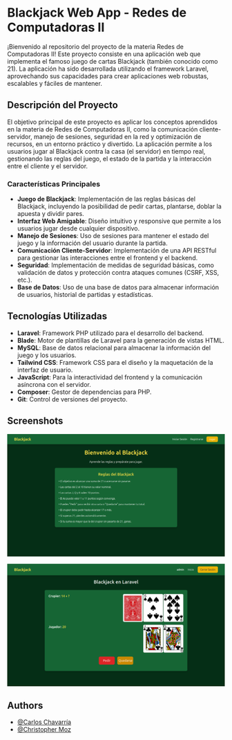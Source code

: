 
# Blackjack Web App - Redes de Computadoras II
¡Bienvenido al repositorio del proyecto de la materia Redes de Computadoras II! Este proyecto consiste en una aplicación web que implementa el famoso juego de cartas Blackjack (también conocido como 21). La aplicación ha sido desarrollada utilizando el framework Laravel, aprovechando sus capacidades para crear aplicaciones web robustas, escalables y fáciles de mantener.

## Descripción del Proyecto
El objetivo principal de este proyecto es aplicar los conceptos aprendidos en la materia de Redes de Computadoras II, como la comunicación cliente-servidor, manejo de sesiones, seguridad en la red y optimización de recursos, en un entorno práctico y divertido. La aplicación permite a los usuarios jugar al Blackjack contra la casa (el servidor) en tiempo real, gestionando las reglas del juego, el estado de la partida y la interacción entre el cliente y el servidor.

### Características Principales

- **Juego de Blackjack**: Implementación de las reglas básicas del Blackjack, incluyendo la posibilidad de pedir cartas, plantarse, doblar la apuesta y dividir pares.
- **Interfaz Web Amigable**: Diseño intuitivo y responsive que permite a los usuarios jugar desde cualquier dispositivo.
- **Manejo de Sesiones**: Uso de sesiones para mantener el estado del juego y la información del usuario durante la partida.
- **Comunicación Cliente-Servidor**: Implementación de una API RESTful para gestionar las interacciones entre el frontend y el backend.
- **Seguridad**: Implementación de medidas de seguridad básicas, como validación de datos y protección contra ataques comunes (CSRF, XSS, etc.).
- **Base de Datos**: Uso de una base de datos para almacenar información de usuarios, historial de partidas y estadísticas.

## Tecnologías Utilizadas

- **Laravel**: Framework PHP utilizado para el desarrollo del backend.
- **Blade**: Motor de plantillas de Laravel para la generación de vistas HTML.
- **MySQL**: Base de datos relacional para almacenar la información del juego y los usuarios.
- **Tailwind CSS**: Framework CSS para el diseño y la maquetación de la interfaz de usuario.
- **JavaScript**: Para la interactividad del frontend y la comunicación asíncrona con el servidor.
- **Composer**: Gestor de dependencias para PHP.
- **Git**: Control de versiones del proyecto.


## Screenshots

![App Screenshot](https://github.com/Fort503/ProyectoRedesDeComputadorasII/blob/main/images/welcome.png?raw=true)


![App Screenshot](https://github.com/Fort503/ProyectoRedesDeComputadorasII/blob/main/images/game.png?raw=true)


## Authors
- [@Carlos Chavarría](https://github.com/CH4P3R)
- [@Christopher Moz](https://github.com/Fort503)


